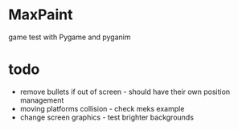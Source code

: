 MaxPaint
=================

game test with Pygame and pyganim


# todo

- remove bullets if out of screen - should have their own position management
- moving platforms collision - check meks example
- change screen graphics - test brighter backgrounds